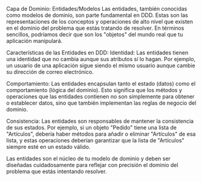 Capa de Dominio: Entidades/Modelos
Las entidades, también conocidas como modelos de dominio, son parte fundamental en DDD. Estas son las representaciones de los conceptos y operaciones de alto nivel que existen en el dominio del problema que estás tratando de resolver. En términos sencillos, podríamos decir que son los "objetos" del mundo real que tu aplicación manipulará.

Características de las Entidades en DDD:
Identidad: Las entidades tienen una identidad que no cambia aunque sus atributos sí lo hagan. Por ejemplo, un usuario de una aplicación sigue siendo el mismo usuario aunque cambie su dirección de correo electrónico.

Comportamiento: Las entidades encapsulan tanto el estado (datos) como el comportamiento (lógica del dominio). Esto significa que los métodos y operaciones que las entidades contienen no son simplemente para obtener o establecer datos, sino que también implementan las reglas de negocio del dominio.

Consistencia: Las entidades son responsables de mantener la consistencia de sus estados. Por ejemplo, si un objeto "Pedido" tiene una lista de "Artículos", debería haber métodos para añadir o eliminar "Artículos" de esa lista, y estas operaciones deberían garantizar que la lista de "Artículos" siempre esté en un estado válido.

Las entidades son el núcleo de tu modelo de dominio y deben ser diseñadas cuidadosamente para reflejar con precisión el dominio del problema que estás intentando resolver.